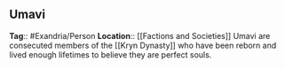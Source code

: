 ## Umavi
**Tag**:: #Exandria/Person
**Location**:: [[Factions and Societies]]
Umavi are consecuted members of the [[Kryn Dynasty]] who have been reborn and lived enough lifetimes to believe they are perfect souls.
